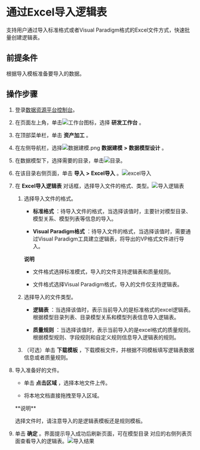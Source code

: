 通过Excel导入逻辑表 
=================================

支持用户通过导入标准格式或者Visual Paradigm格式的Excel文件方式，快速批量创建逻辑表。

前提条件
----

根据导入模板准备要导入的数据。

操作步骤 
-------------------------

1. 登录[数据资源平台控制台](https://dataq.console.aliyun.com)。

   

2. 在页面左上角，单击![工作台](https://static-aliyun-doc.oss-accelerate.aliyuncs.com/assets/img/zh-CN/4682213261/p280916.png)图标，选择 **研发工作台** 。

   

3. 在顶部菜单栏，单击 **资产加工** 。

   

4. 在左侧导航栏，选择![数据建模.png](https://static-aliyun-doc.oss-accelerate.aliyuncs.com/assets/img/zh-CN/4960303261/p268674.png) **数据建模** **\>** **数据模型设计** 。

   

5. 在数据模型下，选择需要的目录，单击![目录](https://static-aliyun-doc.oss-accelerate.aliyuncs.com/assets/img/zh-CN/5682213261/p280932.png)。

   

6. 在该目录右侧页面，单击 **导入** **\>** **Excel导入** 。![excel导入](https://static-aliyun-doc.oss-accelerate.aliyuncs.com/assets/img/zh-CN/1032043261/p283197.png)

   

7. 在 **Excel导入逻辑表** 对话框，选择导入文件的格式、类型。![导入逻辑表](https://static-aliyun-doc.oss-accelerate.aliyuncs.com/assets/img/zh-CN/2716043261/p283198.png)

   1. 选择导入文件的格式。

      * **标准格式** ：待导入文件的格式，当选择该值时，主要针对模型目录、模型关系、模型列表等信息的导入。

        
      
      * **Visual Paradigm格式** ：待导入文件的格式，当选择该值时，需要通过Visual Paradigm工具建立逻辑表，将导出的VP格式文件进行导入。

        
      

      
      **说明**

      * 文件格式选择标准模式，导入的文件支持逻辑表和质量规则。

        
      
      * 文件格式选择Visual Paradigm格式，导入的文件仅支持逻辑表。

        
      

      
      
   
   2. 选择导入的文件类型。

      * **逻辑表** ：当选择该值时，表示当前导入的是标准格式的excel逻辑表。根据模型目录列表、目录模型关系和模型列表信息导入逻辑表。

        
      
      * **质量规则** ：当选择该值时，表示当前导入的是excel格式的质量规则。根据模型规则、字段规则和自定义规则信息导入逻辑表的规则。

        
      

      
   
   3. （可选）单击 **下载模板** ，下载模板文件，并根据不同模板填写逻辑表数据信息或者质量规则。

      
   

   

8. 导入准备好的文件。

   * 单击 **点击区域** ，选择本地文件上传。

     
   
   * 将本地文档直接拖拽至导入区域。

     
   
   <group data-tag="info" id="info-x3i-2lo-z84" class="info">
   **说明**

   选择文件时，请注意导入的是逻辑表模板还是规则模板。
   </group>

   

9. 单击 **确定** 。界面提示导入成功后刷新页面，可在模型目录 对应的右侧列表页面查看导入的逻辑表。![导入结果](https://static-aliyun-doc.oss-accelerate.aliyuncs.com/assets/img/zh-CN/7923293261/p283211.png)

   



